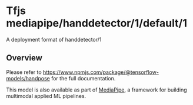 # Tfjs mediapipe/handdetector/1/default/1

A deployment format of handdetector/1

<!-- parent-model: mediapipe/handdetector/1 -->

## Overview

Please refer to https://www.npmjs.com/package/@tensorflow-models/handpose for
the full documentation.

This model is also available as part of
[MediaPipe](https://hand.mediapipe.dev/), a framework for building multimodal
applied ML pipelines.
